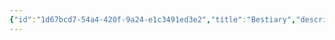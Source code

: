 ```yaml
---
{"id":"1d67bcd7-54a4-420f-9a24-e1c3491ed3e2","title":"Bestiary","description":"Overview of Bestiary tag.","publish":true,"date_created":"Thursday, April 11th 2024, 5:50:07 pm","date_modified":"Thursday, April 11th 2024, 5:50:46 pm","cssclasses":["mado-heading"],"path":"tags/Bestiary/index.md","permalink":"/tags/bestiary/index/","PassFrontmatter":true}
---
```


